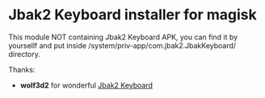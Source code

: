 # Jbak2 Keyboard installer for magisk

This module NOT containing Jbak2 Keyboard APK, you can find it by yoursellf and put inside /system/priv-app/com.jbak2.JbakKeyboard/ directory.

Thanks:
- **wolf3d2** for wonderful [Jbak2 Keyboard](https://jbak2.ucoz.net/)
